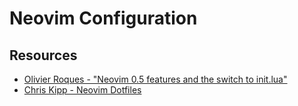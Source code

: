 # Neovim Configuration

## Resources

- [Olivier Roques - "Neovim 0.5 features and the switch to
  init.lua"](https://oroques.dev/notes/neovim-init)
- [Chris Kipp - Neovim Dotfiles](https://github.com/ckipp01/dots)
